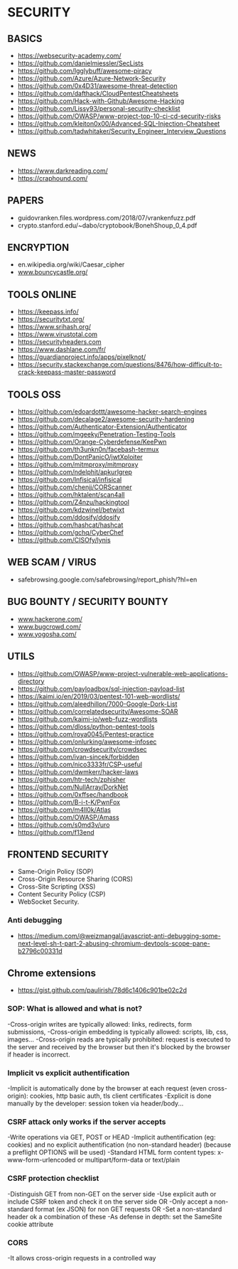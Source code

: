
# SECURITY

## BASICS

- https://websecurity-academy.com/
- https://github.com/danielmiessler/SecLists
- https://github.com/Igglybuff/awesome-piracy
- https://github.com/Azure/Azure-Network-Security
- https://github.com/0x4D31/awesome-threat-detection
- https://github.com/dafthack/CloudPentestCheatsheets
- https://github.com/Hack-with-Github/Awesome-Hacking
- https://github.com/Lissy93/personal-security-checklist
- https://github.com/OWASP/www-project-top-10-ci-cd-security-risks
- https://github.com/kleiton0x00/Advanced-SQL-Injection-Cheatsheet
- https://github.com/tadwhitaker/Security_Engineer_Interview_Questions

## NEWS

- https://www.darkreading.com/
- https://craphound.com/

## PAPERS
- guidovranken.files.wordpress.com/2018/07/vrankenfuzz.pdf
- crypto.stanford.edu/~dabo/cryptobook/BonehShoup_0_4.pdf

## ENCRYPTION
- en.wikipedia.org/wiki/Caesar_cipher
- www.bouncycastle.org/

## TOOLS ONLINE
- https://keepass.info/
- https://securitytxt.org/
- https://www.srihash.org/
- https://www.virustotal.com
- https://securityheaders.com
- https://www.dashlane.com/fr/
- https://guardianproject.info/apps/pixelknot/
- https://security.stackexchange.com/questions/8476/how-difficult-to-crack-keepass-master-password

## TOOLS OSS
- https://github.com/edoardottt/awesome-hacker-search-engines
- https://github.com/decalage2/awesome-security-hardening
- https://github.com/Authenticator-Extension/Authenticator
- https://github.com/mgeeky/Penetration-Testing-Tools
- https://github.com/Orange-Cyberdefense/KeePwn
- https://github.com/th3unkn0n/facebash-termux
- https://github.com/DontPanicO/jwtXploiter
- https://github.com/mitmproxy/mitmproxy
- https://github.com/ndelphit/apkurlgrep
- https://github.com/Infisical/infisical
- https://github.com/chenjj/CORScanner
- https://github.com/hktalent/scan4all
- https://github.com/Z4nzu/hackingtool
- https://github.com/kdzwinel/betwixt
- https://github.com/ddosify/ddosify
- https://github.com/hashcat/hashcat
- https://github.com/gchq/CyberChef
- https://github.com/CISOfy/lynis

## WEB SCAM / VIRUS
- safebrowsing.google.com/safebrowsing/report_phish/?hl=en

## BUG BOUNTY / SECURITY BOUNTY
- www.hackerone.com/
- www.bugcrowd.com/
- www.yogosha.com/

## UTILS
- https://github.com/OWASP/www-project-vulnerable-web-applications-directory
- https://github.com/payloadbox/sql-injection-payload-list
- https://kaimi.io/en/2019/03/pentest-101-web-wordlists/
- https://github.com/aleedhillon/7000-Google-Dork-List
- https://github.com/correlatedsecurity/Awesome-SOAR
- https://github.com/kaimi-io/web-fuzz-wordlists
- https://github.com/dloss/python-pentest-tools
- https://github.com/roya0045/Pentest-practice
- https://github.com/onlurking/awesome-infosec
- https://github.com/crowdsecurity/crowdsec
- https://github.com/ivan-sincek/forbidden
- https://github.com/nico3333fr/CSP-useful
- https://github.com/dwmkerr/hacker-laws
- https://github.com/htr-tech/zphisher
- https://github.com/NullArray/DorkNet
- https://github.com/0xffsec/handbook
- https://github.com/B-i-t-K/PwnFox
- https://github.com/m4ll0k/Atlas
- https://github.com/OWASP/Amass
- https://github.com/s0md3v/uro
- https://github.com/f13end


## FRONTEND SECURITY
- Same-Origin Policy (SOP)
- Cross-Origin Resource Sharing (CORS)
- Cross-Site Scripting (XSS)
- Content Security Policy (CSP)
- WebSocket Security.

### Anti debugging
- https://medium.com/@weizmangal/javascript-anti-debugging-some-next-level-sh-t-part-2-abusing-chromium-devtools-scope-pane-b2796c00331d

## Chrome extensions
- https://gist.github.com/paulirish/78d6c1406c901be02c2d

### SOP: What is allowed and what is not?
-Cross-origin writes are typically allowed: links, redirects, form submissions,
-Cross-origin embedding is typically allowed: scripts, lib, css, images...
-Cross-origin reads are typically prohibited: request is executed to the server and received by the browser but then it's blocked by the browser if header is incorrect.

### Implicit vs explicit authentification
-Implicit is automatically done by the browser at each request (even cross-origin): cookies, http basic auth, tls client certificates
-Explicit is done manually by the developer: session token via header/body...

### CSRF attack only works if the server accepts
-Write operations via GET, POST or HEAD
-Implicit authentification (eg: cookies) and no explicit authentification (no non-standard header) (because a preflight OPTIONS will be used)
-Standard HTML form content types: x-www-form-urlencoded or multipart/form-data or text/plain

### CSRF protection checklist
-Distinguish GET from non-GET on the server side
-Use explicit auth or include CSRF token and check it on the server side OR
-Only accept a non-standard format (ex JSON) for non GET requests OR
-Set a non-standard header ok a combination of these
-As defense in depth: set the SameSite cookie attribute

### CORS
-It allows cross-origin requests in a controlled way